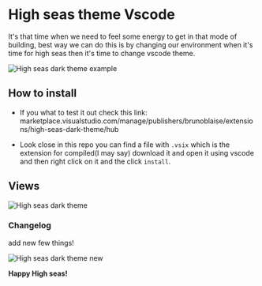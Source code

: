 # High seas theme Vscode

It's that time when we need to feel some energy to get in that mode of building, best way we can do this is by changing our environment when it's time for high seas then it's time to change vscode theme.

![High seas dark theme example](https://cloud-r9gbcamxq-hack-club-bot.vercel.app/0main.rs_-_ysws_examples_-_visual_studio_code_21_12_2024_2_15_50_pm.png)


## How to install

- If you what to test it out check this link: marketplace.visualstudio.com/manage/publishers/brunoblaise/extensions/high-seas-dark-theme/hub

- Look close in this repo you can find a file with `.vsix` which is the extension for compiled(I may say) download it and open it using vscode and then right click on it and the click `install`. 

## Views
![High seas dark theme](https://cloud-f6sdagpnq-hack-club-bot.vercel.app/0.gitignore_-_high-seas-dark-theme_-_visual_studio_code_13_12_2024_10_11_46_pm.png)

### Changelog 

add new few things!

![High seas dark theme new](https://cloud-1s4mfgacx-hack-club-bot.vercel.app/0extension__high_seas_dark_theme_-_high-seas-dark-theme_-_visual_studio_code_21_12_2024_2_09_46_pm.png)


**Happy High seas!**
